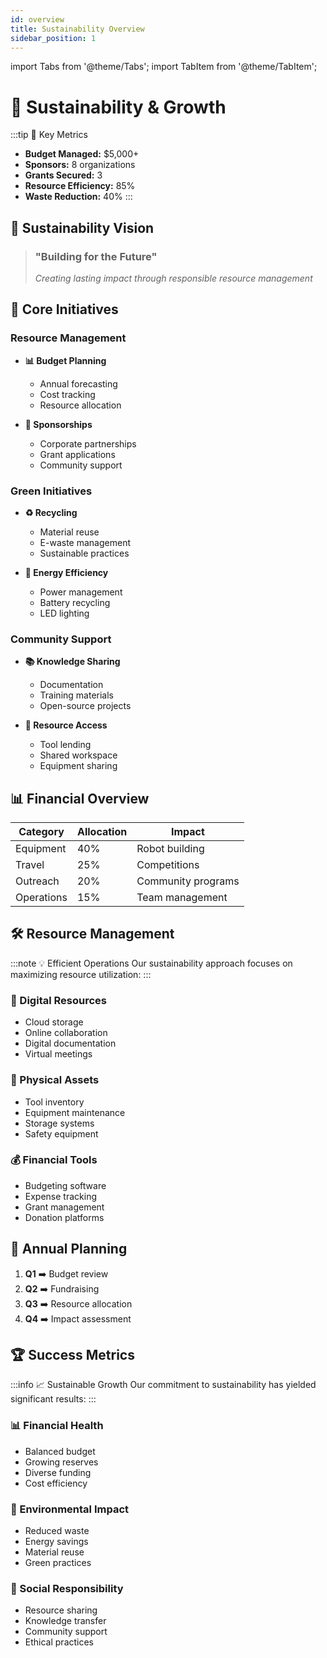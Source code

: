 ```yaml
---
id: overview
title: Sustainability Overview
sidebar_position: 1
---
```


import Tabs from '@theme/Tabs';
import TabItem from '@theme/TabItem';

# 🌱 Sustainability & Growth

:::tip 🌟 Key Metrics
- **Budget Managed:** $5,000+
- **Sponsors:** 8 organizations
- **Grants Secured:** 3
- **Resource Efficiency:** 85%
- **Waste Reduction:** 40%
:::

## 🎯 Sustainability Vision

> ### "Building for the Future"
> *Creating lasting impact through responsible resource management*

## 💫 Core Initiatives

<Tabs>
<TabItem value="financial" label="💰 Financial" default>

### Resource Management
- **📊 Budget Planning**
  - Annual forecasting
  - Cost tracking
  - Resource allocation

- **🤝 Sponsorships**
  - Corporate partnerships
  - Grant applications
  - Community support

</TabItem>
<TabItem value="environmental" label="🌍 Environmental">

### Green Initiatives
- **♻️ Recycling**
  - Material reuse
  - E-waste management
  - Sustainable practices

- **🔋 Energy Efficiency**
  - Power management
  - Battery recycling
  - LED lighting

</TabItem>
<TabItem value="social" label="👥 Social">

### Community Support
- **📚 Knowledge Sharing**
  - Documentation
  - Training materials
  - Open-source projects

- **🤖 Resource Access**
  - Tool lending
  - Shared workspace
  - Equipment sharing

</TabItem>
</Tabs>

## 📊 Financial Overview

| Category | Allocation | Impact |
|----------|------------|---------|
| Equipment | 40% | Robot building |
| Travel | 25% | Competitions |
| Outreach | 20% | Community programs |
| Operations | 15% | Team management |

## 🛠️ Resource Management

:::note 💡 Efficient Operations
Our sustainability approach focuses on maximizing resource utilization:
:::

### 📱 Digital Resources
- Cloud storage
- Online collaboration
- Digital documentation
- Virtual meetings

### 🔧 Physical Assets
- Tool inventory
- Equipment maintenance
- Storage systems
- Safety equipment

### 💰 Financial Tools
- Budgeting software
- Expense tracking
- Grant management
- Donation platforms

## 🔄 Annual Planning

1. **Q1** ➡️ Budget review
2. **Q2** ➡️ Fundraising
3. **Q3** ➡️ Resource allocation
4. **Q4** ➡️ Impact assessment

## 🏆 Success Metrics

:::info 📈 Sustainable Growth
Our commitment to sustainability has yielded significant results:
:::

### 📊 Financial Health
- Balanced budget
- Growing reserves
- Diverse funding
- Cost efficiency

### 🌱 Environmental Impact
- Reduced waste
- Energy savings
- Material reuse
- Green practices

### 🤝 Social Responsibility
- Resource sharing
- Knowledge transfer
- Community support
- Ethical practices

<style>
{`
  .sustainability-banner {
    background: linear-gradient(45deg, #56AB2F, #A8E063);
    padding: 20px;
    border-radius: 10px;
    color: white;
    margin: 20px 0;
  }
`}
</style> 